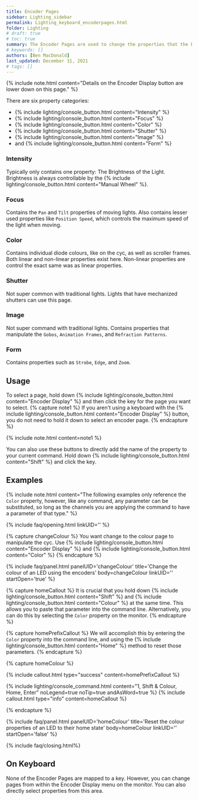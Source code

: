 ```yaml
---
title: Encoder Pages
sidebar: Lighting_sidebar
permalink: Lighting_keyboard_encoderpages.html
folder: Lighting
# draft: true
# toc: true
summary: The Encoder Pages are used to change the properties that the Encoder Wheels manipulate.
# keywords: []
authors: [Ben MacDonald]
last_updated: December 31, 2021
# tags: []
---
```


{% include note.html content="Details on the Encoder Display button are lower down on this page." %}


There are six property categories:

- {% include lighting/console_button.html content="Intensity" %}
- {% include lighting/console_button.html content="Focus" %}
- {% include lighting/console_button.html content="Color" %}
- {% include lighting/console_button.html content="Shutter" %}
- {% include lighting/console_button.html content="Image" %}
- and {% include lighting/console_button.html content="Form" %}

### Intensity
Typically only contains one property: The Brightness of the Light. Brightness is always controllable by the {% include lighting/console_button.html content="Manual Wheel" %}.

### Focus
Contains the `Pan` and `Tilt` properties of moving lights. Also contains lesser used properties like `Position Speed`, which controls the maximum speed of the light when moving.

### Color
Contains individual diode colours, like on the cyc, as well as scroller frames. Both linear and non-linear properties exist here. Non-linear properties are control the exact same was as linear properties.

### Shutter
Not super common with traditional lights. Lights that have mechanized shutters can use this page.

### Image
Not super command with traditional lights. Contains properties that manipulate the `Gobos`, `Animation Frames`, and `Refraction Patterns`.

### Form
Contains properties such as `Strobe`, `Edge`, and `Zoom`.

## Usage
To select a page, hold down {% include lighting/console_button.html content="Encoder Display" %} and then click the key for the page you want to select.
{% capture note1 %}
If you aren't using a keyboard with the {% include lighting/console_button.html content="Encoder Display" %} button, you do not need to hold it down to select an encoder page.
{% endcapture %}

{% include note.html content=note1 %}

You can also use these buttons to directly add the name of the property to your current command. Hold down {% include lighting/console_button.html content="Shift" %} and click the key.
## Examples

{% include note.html content="The following examples only reference the <code>Color</code> property, however, like any command, any parameter can be substituted, so long as the channels you are applying the command to have a parameter of that type." %}


<!-- Leave the linkID blank if you want to be able to open multiple sections at once.
Otherwise, only one panel can be open at a time per linkUID.
panelUID must be unique to all other faq panels on this page -->

{% include faq/opening.html linkUID='' %}

{% capture changeColour %}
You want change to the colour page to manipulate the cyc. Use {% include lighting/console_button.html content="Encoder Display" %} and {% include lighting/console_button.html content="Color" %}
{% endcapture %}


{% include faq/panel.html panelUID='changeColour' title='Change the colour of an LED using the encoders' body=changeColour linkUID='' startOpen='true' %}

{% capture homeCallout %}
It is crucial that you hold down {% include lighting/console_button.html content="Shift" %} and {% include lighting/console_button.html content="Colour" %} at the same time. This allows you to paste that parameter into the command line. Alternatively, you can do this by selecting the <code>Color</code> property on the monitor.
{% endcapture %}

{% capture homePrefixCallout %}
We will accomplish this by entering the <code>Color</code> property into the command line, and using the {% include lighting/console_button.html content="Home" %} method to reset those parameters.
{% endcapture %}


{% capture homeColour %}

{% include callout.html type="success" content=homePrefixCallout %}

{% include lighting/console_command.html content="1, Shift & Colour, Home, Enter" noLegend=true noTip=true andAsWord=true %}
{% include callout.html type="info" content=homeCallout %}

{% endcapture %}


{% include faq/panel.html panelUID='homeColour' title='Reset the colour properties of an LED to their home state' body=homeColour linkUID='' startOpen='false' %}


{% include faq/closing.html%}

## On Keyboard
None of the Encoder Pages are mapped to a key. However, you can change pages from within the Encoder Display menu on the monitor. You can also directly select properties from this area.